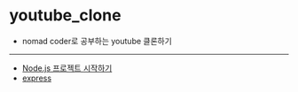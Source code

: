 # youtube_clone

- nomad coder로 공부하는 youtube 클론하기

---

- [Node.js 프로젝트 시작하기](/docs/Getting_Started_with_Nodejs.md)
- [express](/docs/express_study.md)
